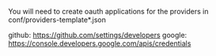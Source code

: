 You will need to create oauth applications for the providers in conf/providers-template*.json

github: https://github.com/settings/developers
google: https://console.developers.google.com/apis/credentials